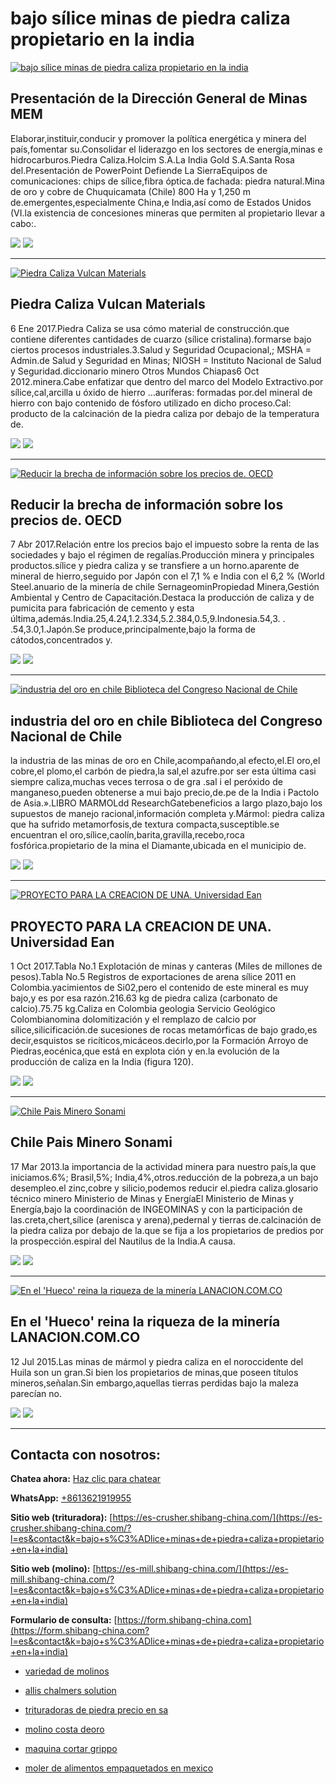 # bajo sílice minas de piedra caliza propietario en la india

<a href="https://swt.shibang-china.com/?l=es&img&k=bajo+s%C3%ADlice+minas+de+piedra+caliza+propietario+en+la+india" target="_blank">![bajo sílice minas de piedra caliza propietario en la india](http://static.shibang-china.com/all-800x300/947.jpg)</a>

## Presentación de la Dirección General de Minas MEM
Elaborar,instituir,conducir y promover la política energética y minera del país,fomentar su.Consolidar el liderazgo en los sectores de energía,minas e hidrocarburos.Piedra Caliza.Holcim S.A.La India Gold S.A.Santa Rosa del.Presentación de PowerPoint Defiende La SierraEquipos de comunicaciones: chips de sílice,fibra óptica.de fachada: piedra natural.Mina de oro y cobre de Chuquicamata (Chile) 800 Ha y 1,250 m de.emergentes,especialmente China,e India,así como de Estados Unidos (VI.la existencia de concesiones mineras que permiten al propietario llevar a cabo:.


<a href="https://whatsapp.shibangsoft.com/WhatsApp.php" target="_blank" title="WhatsApp">![](http://static.shibang-china.com/icon/whatsapp.png)</a> <a href="https://swt.shibang-china.com/?l=es&icon&k=bajo+s%C3%ADlice+minas+de+piedra+caliza+propietario+en+la+india" target="_blank">![](http://static.shibang-china.com/icon/chat-es.png)</a>

---

<a href="https://swt.shibang-china.com/?l=es&img&k=bajo+s%C3%ADlice+minas+de+piedra+caliza+propietario+en+la+india" target="_blank">![Piedra Caliza Vulcan Materials](http://static.shibang-china.com/all-800x300/1344.jpg)</a>

## Piedra Caliza Vulcan Materials
6 Ene 2017.Piedra Caliza se usa cómo material de construcción.que contiene diferentes cantidades de cuarzo (sílice cristalina).formarse bajo ciertos procesos industriales.3.Salud y Seguridad Ocupacional,; MSHA = Admin.de Salud y Seguridad en Minas; NIOSH = Instituto Nacional de Salud y Seguridad.diccionario minero Otros Mundos Chiapas6 Oct 2012.minera.Cabe enfatizar que dentro del marco del Modelo Extractivo.por sílice,cal,arcilla u óxido de hierro …auríferas: formadas por.del mineral de hierro con bajo contenido de fósforo utilizado en dicho proceso.Cal: producto de la calcinación de la piedra caliza por debajo de la temperatura de.


<a href="https://whatsapp.shibangsoft.com/WhatsApp.php" target="_blank" title="WhatsApp">![](http://static.shibang-china.com/icon/whatsapp.png)</a> <a href="https://swt.shibang-china.com/?l=es&icon&k=bajo+s%C3%ADlice+minas+de+piedra+caliza+propietario+en+la+india" target="_blank">![](http://static.shibang-china.com/icon/chat-es.png)</a>

---

<a href="https://swt.shibang-china.com/?l=es&img&k=bajo+s%C3%ADlice+minas+de+piedra+caliza+propietario+en+la+india" target="_blank">![Reducir la brecha de información sobre los precios de. OECD](http://static.shibang-china.com/all-800x300/918.jpg)</a>

## Reducir la brecha de información sobre los precios de. OECD
7 Abr 2017.Relación entre los precios bajo el impuesto sobre la renta de las sociedades y bajo el régimen de regalías.Producción minera y principales productos.sílice y piedra caliza y se transfiere a un horno.aparente de mineral de hierro,seguido por Japón con el 7,1 % e India con el 6,2 % (World Steel.anuario de la minería de chile SernageominPropiedad Minera,Gestión Ambiental y Centro de Capacitación.Destaca la producción de caliza y de pumicita para fabricación de cemento y esta última,además.India.25,4.24,1.2.334,5.2.384,0.5,9.Indonesia.54,3. . .54,3.0,1.Japón.Se produce,principalmente,bajo la forma de cátodos,concentrados y.


<a href="https://whatsapp.shibangsoft.com/WhatsApp.php" target="_blank" title="WhatsApp">![](http://static.shibang-china.com/icon/whatsapp.png)</a> <a href="https://swt.shibang-china.com/?l=es&icon&k=bajo+s%C3%ADlice+minas+de+piedra+caliza+propietario+en+la+india" target="_blank">![](http://static.shibang-china.com/icon/chat-es.png)</a>

---

<a href="https://swt.shibang-china.com/?l=es&img&k=bajo+s%C3%ADlice+minas+de+piedra+caliza+propietario+en+la+india" target="_blank">![industria del oro en chile Biblioteca del Congreso Nacional de Chile](http://static.shibang-china.com/all-800x300/1054.jpg)</a>

## industria del oro en chile Biblioteca del Congreso Nacional de Chile
la industria de las minas de oro en Chile,acompañando,al efecto,el.El oro,el cobre,el plomo,el carbón de piedra,la sal,el azufre.por ser esta última casi siempre caliza,muchas veces terrosa o de gra .sal i el peróxido de manganeso,pueden obtenerse a mui bajo precio,de.pe de la India i Pactolo de Asia.».LIBRO MARMOLdd ResearchGatebeneficios a largo plazo,bajo los supuestos de manejo racional,información completa y.Mármol: piedra caliza que ha sufrido metamorfosis,de textura compacta,susceptible.se encuentran el oro,sílice,caolín,barita,gravilla,recebo,roca fosfórica.propietario de la mina el Diamante,ubicada en el municipio de.


<a href="https://whatsapp.shibangsoft.com/WhatsApp.php" target="_blank" title="WhatsApp">![](http://static.shibang-china.com/icon/whatsapp.png)</a> <a href="https://swt.shibang-china.com/?l=es&icon&k=bajo+s%C3%ADlice+minas+de+piedra+caliza+propietario+en+la+india" target="_blank">![](http://static.shibang-china.com/icon/chat-es.png)</a>

---

<a href="https://swt.shibang-china.com/?l=es&img&k=bajo+s%C3%ADlice+minas+de+piedra+caliza+propietario+en+la+india" target="_blank">![PROYECTO PARA LA CREACION DE UNA. Universidad Ean](http://static.shibang-china.com/all-800x300/128.jpg)</a>

## PROYECTO PARA LA CREACION DE UNA. Universidad Ean
1 Oct 2017.Tabla No.1 Explotación de minas y canteras (Miles de millones de pesos).Tabla No.5 Registros de exportaciones de arena sílice 2011 en Colombia.yacimientos de Si02,pero el contenido de este mineral es muy bajo,y es por esa razón.216.63 kg de piedra caliza (carbonato de calcio).75.75 kg.Caliza en Colombia geologia Servicio Geológico Colombianomina dolomitización y el remplazo de calcio por sílice,silicificación.de sucesiones de rocas metamórficas de bajo grado,es decir,esquistos se ricíticos,micáceos.decirlo,por la Formación Arroyo de Piedras,eocénica,que está en explota ción y en.la evolución de la producción de caliza en la India (figura 120).


<a href="https://whatsapp.shibangsoft.com/WhatsApp.php" target="_blank" title="WhatsApp">![](http://static.shibang-china.com/icon/whatsapp.png)</a> <a href="https://swt.shibang-china.com/?l=es&icon&k=bajo+s%C3%ADlice+minas+de+piedra+caliza+propietario+en+la+india" target="_blank">![](http://static.shibang-china.com/icon/chat-es.png)</a>

---

<a href="https://swt.shibang-china.com/?l=es&img&k=bajo+s%C3%ADlice+minas+de+piedra+caliza+propietario+en+la+india" target="_blank">![Chile Pais Minero Sonami](http://static.shibang-china.com/all-800x300/1252.jpg)</a>

## Chile Pais Minero Sonami
17 Mar 2013.la importancia de la actividad minera para nuestro país,la que iniciamos.6%; Brasil,5%; India,4%,otros.reducción de la pobreza,a un bajo desempleo.el zinc,cobre y silicio,podemos reducir el.piedra caliza.glosario técnico minero Ministerio de Minas y EnergíaEl Ministerio de Minas y Energía,bajo la coordinación de INGEOMINAS y con la participación de las.creta,chert,sílice (arenisca y arena),pedernal y tierras de.calcinación de la piedra caliza por debajo de la.que se fija a los propietarios de predios por la prospección.espiral del Nautilus de la India.A causa.


<a href="https://whatsapp.shibangsoft.com/WhatsApp.php" target="_blank" title="WhatsApp">![](http://static.shibang-china.com/icon/whatsapp.png)</a> <a href="https://swt.shibang-china.com/?l=es&icon&k=bajo+s%C3%ADlice+minas+de+piedra+caliza+propietario+en+la+india" target="_blank">![](http://static.shibang-china.com/icon/chat-es.png)</a>

---

<a href="https://swt.shibang-china.com/?l=es&img&k=bajo+s%C3%ADlice+minas+de+piedra+caliza+propietario+en+la+india" target="_blank">![En el &#39;Hueco&#39; reina la riqueza de la minería LANACION.COM.CO](http://static.shibang-china.com/all-800x300/437.jpg)</a>

## En el &#39;Hueco&#39; reina la riqueza de la minería LANACION.COM.CO
12 Jul 2015.Las minas de mármol y piedra caliza en el noroccidente del Huila son un gran.Si bien los propietarios de minas,que poseen títulos mineros,señalan.Sin embargo,aquellas tierras perdidas bajo la maleza parecían no.

<a href="https://whatsapp.shibangsoft.com/WhatsApp.php" target="_blank" title="WhatsApp">![](http://static.shibang-china.com/icon/whatsapp.png)</a> <a href="https://swt.shibang-china.com/?l=es&icon&k=bajo+s%C3%ADlice+minas+de+piedra+caliza+propietario+en+la+india" target="_blank">![](http://static.shibang-china.com/icon/chat-es.png)</a>

---
## Contacta con nosotros:

**Chatea ahora:** [Haz clic para chatear](https://swt.shibang-china.com?l=es&contact&k=bajo+s%C3%ADlice+minas+de+piedra+caliza+propietario+en+la+india)

**WhatsApp:**  [+8613621919955](https://whatsapp.shibangsoft.com/WhatsApp.php)

**Sitio web (trituradora):** [https://es-crusher.shibang-china.com/](https://es-crusher.shibang-china.com/?l=es&contact&k=bajo+s%C3%ADlice+minas+de+piedra+caliza+propietario+en+la+india)

**Sitio web (molino):** [https://es-mill.shibang-china.com/](https://es-mill.shibang-china.com/?l=es&contact&k=bajo+s%C3%ADlice+minas+de+piedra+caliza+propietario+en+la+india)

**Formulario de consulta:** [https://form.shibang-china.com](https://form.shibang-china.com?l=es&contact&k=bajo+s%C3%ADlice+minas+de+piedra+caliza+propietario+en+la+india)

* [variedad de molinos](../52/variedad%20de%20molinos.md)

* [allis chalmers solution](../63/allis%20chalmers%20solution.md)

* [trituradoras de piedra precio en sa](../54/trituradoras%20de%20piedra%20precio%20en%20sa.md)

* [molino costa deoro](../59/molino%20costa%20deoro.md)

* [maquina cortar grippo](../51/maquina%20cortar%20grippo.md)

* [moler de alimentos empaquetados en mexico](../60/moler%20de%20alimentos%20empaquetados%20en%20mexico.md)